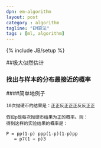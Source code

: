 ```yaml
---
dpn: em-algorithm
layout: post
category : algorithm
tagline: "EM算法"
tags : [ml, algorithm]
---
```

{% include JB/setup %}


##极大似然估计
### 找出与样本的分布最接近的概率

####简单地例子

	10次抛硬币的结果是：正正反正正正反反正正

	假设p是每次抛硬币结果为正的概率。则：
	得到这样的实验结果的概率是：

	P = pp(1-p) ppp(1-p)(1-p)pp
	   = p7(1 − p)3
